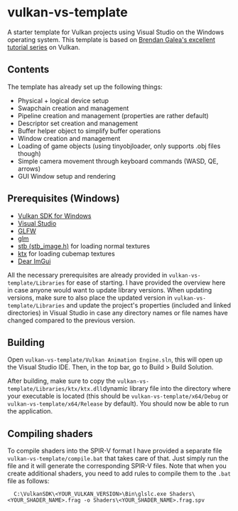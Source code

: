 # vulkan-vs-template
A starter template for Vulkan projects using Visual Studio on the Windows operating system. This template is based on [Brendan Galea's excellent tutorial series](https://github.com/blurrypiano/littleVulkanEngine) on Vulkan.

## Contents
The template has already set up the following things:

* Physical + logical device setup
* Swapchain creation and management
* Pipeline creation and management (properties are rather default)
* Descriptor set creation and management
* Buffer helper object to simplify buffer operations
* Window creation and management
* Loading of game objects (using tinyobjloader, only supports .obj files though)
* Simple camera movement through keyboard commands (WASD, QE, arrows)
* GUI Window setup and rendering

## Prerequisites (Windows)
* [Vulkan SDK for Windows](https://vulkan.lunarg.com/sdk/home#windows)
* [Visual Studio](https://visualstudio.microsoft.com/vs/)
* [GLFW](https://www.glfw.org/download)
* [glm](https://github.com/g-truc/glm)
* [stb (stb_image.h)](https://github.com/nothings/stb) for loading normal textures
* [ktx](https://github.com/KhronosGroup/KTX-Software) for loading cubemap textures
* [Dear ImGui](https://github.com/ocornut/imgui)

All the necessary prerequisites are already provided in `vulkan-vs-template/Libraries` for ease of starting. I have provided the overview here in case anyone would want to update library versions. When updating versions, make sure to also place the updated version in `vulkan-vs-template/Libraries` and update the project's properties (included and linked directories) in Visual Studio in case any directory names or file names have changed compared to the previous version.

## Building
Open `vulkan-vs-template/Vulkan Animation Engine.sln`, this will open up the Visual Studio IDE. Then, in the top bar, go to Build > Build Solution.

After building, make sure to copy the `vulkan-vs-template/Libraries/ktx/ktx.dll`dynamic library file into the directory where your executable is located (this should be `vulkan-vs-template/x64/Debug` or `vulkan-vs-template/x64/Release` by default). You should now be able to run the application.

## Compiling shaders
To compile shaders into the SPIR-V format I have provided a separate file `vulkan-vs-template/compile.bat` that takes care of that. Just simply run the file and it will generate the corresponding SPIR-V files. Note that when you create additional shaders, you need to add rules to compile them to the `.bat` file as follows:
```
  C:\VulkanSDK\<YOUR_VULKAN_VERSION>\Bin\glslc.exe Shaders\<YOUR_SHADER_NAME>.frag -o Shaders\<YOUR_SHADER_NAME>.frag.spv
```
